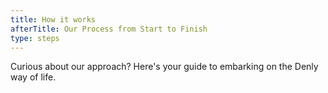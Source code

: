 ```yaml
---
title: How it works
afterTitle: Our Process from Start to Finish
type: steps
---
```


Curious about our approach? Here's your guide to embarking on the Denly way of life.
